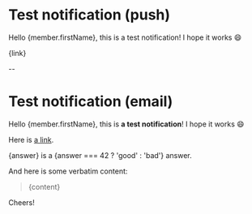 # Test notification (push)

Hello {member.firstName}, this is a test notification! I hope it works 😄

{link}

--

# Test notification (email)

Hello {member.firstName}, this is **a test notification**! I hope it works 😄

Here is [a link]({link}).

{answer} is a {answer === 42 ? 'good' : 'bad'} answer.

And here is some verbatim content:

> {content}

Cheers!
